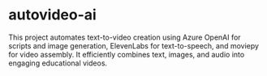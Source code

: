 # autovideo-ai
This project automates text-to-video creation using Azure OpenAI for scripts and image generation, ElevenLabs for text-to-speech, and moviepy for video assembly. It efficiently combines text, images, and audio into engaging educational videos.
